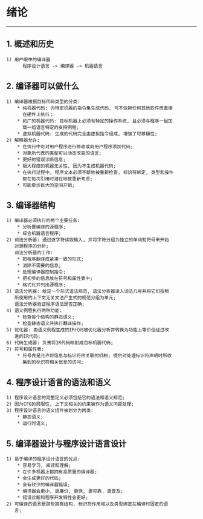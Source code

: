 # **绪论**
***


## **1. 概述和历史**
    1) 用户眼中的编译器
          程序设计语言 -> 编译器 -> 机器语言


## **2. 编译器可以做什么**
    1) 编译器根据目标代码类型的分类:
        * 纯机器代码: 为特定机器的指令集生成代码, 可不依赖任何其他软件而直接
          在硬件上执行；
        * 拓广的机器代码: 目标机器上必须有特定的操作系统, 且必须与程序一起加
          载一组语言特定的支持例程;
        * 虚拟机器代码: 生成的代码完全由虚拟指令组成, 增强了可移植性;
    2) 解释器允许:
        * 在执行中可对用户程序进行修改或向用户程序添加代码;
        * 对象所代表的类型可以动态改变的语言;
        * 更好的错误诊断信息;
        * 极大程度的机器无关性, 因为不生成机器代码;
        * 在执行过程中, 程序文本必须不断地被重新检查, 标识符绑定, 类型和操作
          都在每次引用时潜在地被重新考虑;
        * 可能牵涉巨大的空间开销;


## **3. 编译器结构**
    1) 编译器必须执行的两个主要任务:
        * 分析要编译的源程序;
        * 综合机器语言程序;
    2) 词法分析器: 通过逐字符读取输入, 并将字符分组为独立的单词和符号来开始
       对源程序的分析;
       词法分析器的工作:
        * 把程序翻译成紧凑一致的形式;
        * 消除不需要的信息;
        * 处理编译器控制指令;
        * 把初步的信息放在符号和属性表中;
        * 格式化并列出源程序;
    3) 语法分析器: 给定一个形式语法规范, 语法分析器读入词法几号并将它们按照
       所使用的上下文无关文法产生式的规范分组为单元;
       语法分析器验证程序语法是否正确;
    4) 语义例程执行两种功能:
        * 检查每个结构的静态语义;
        * 检查静态语义并执行翻译操作;
    5) 优化器: 由语义例程生成的IR代码被优化器分析并转换为功能上等价但经过改
       进的IR代码;
    6) 代码生成器: 负责将IR代码映射成目标机器代码;
    7) 符号和属性表:
        * 符号表是允许将信息与标识符相关联的机制; 提供对处理标识符声明时所收
          集到的标识符相关信息的访问;


## **4. 程序设计语言的语法和语义**
    1) 程序设计语言的完整定义必须包括它的语法和语义规范;
    2) 因为CFG的局限性, 上下文相关的约束被作为语义问题处理;
    3) 程序设计语言的语义组件被划分为两类:
        * 静态语义;
        * 运行时语义;


## **5. 编译器设计与程序设计语言设计**
    1) 易于编译的程序设计语言的优点:
        * 容易学习, 阅读和理解;
        * 在许多机器上都拥有高质量的编译器;
        * 会生成更好的代码;
        * 会有较少的编译器错误;
        * 编译器会更小, 更廉价, 更快, 更可靠, 更普及;
        * 错误诊断和程序开发特性会更好;
    2) 可编译的语言是那些拥有结构, 标识符作用域以及类型绑定在编译时固定的语
       言;
